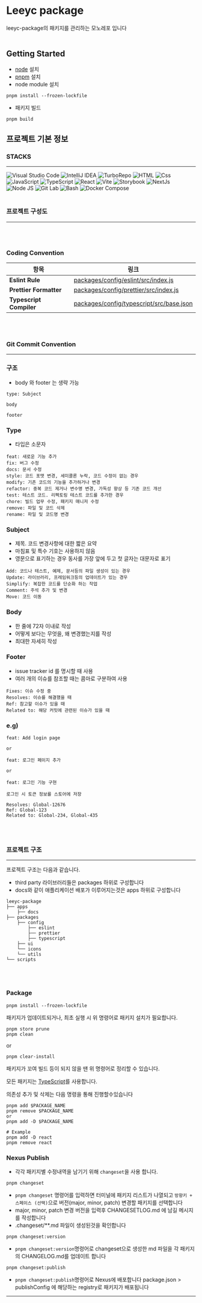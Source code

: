 # Leeyc package

leeyc-package의 패키지를 관리하는 모노레포 입니다
<br>
<br>

## Getting Started

- [node](https://nodejs.org/ko/download) 설치
- [pnpm](https://pnpm.io/installation) 설치
- node module 설치

```command
pnpm install --frozen-lockfile
```

- 패키지 빌드

```command
pnpm build
```

## 프로젝트 기본 정보

### STACKS

---

![Visual Studio Code](https://img.shields.io/badge/Visual_Studio_Code-0078d7?style=for-the-badge&logo=visual-studio-code&logoColor=white)
![IntelliJ IDEA](https://img.shields.io/badge/IntelliJ_IDEA-%23000000?style=for-the-badge&logo=intellij-idea&logoColor=white)
![TurboRepo](https://img.shields.io/badge/TurboRepo-EF4444?style=for-the-badge&logo=turborepo&logoColor=white)
![HTML](https://img.shields.io/badge/html5-E34F26?style=for-the-badge&logo=html5&logoColor=white)
![Css](https://img.shields.io/badge/css-1572B6?style=for-the-badge&logo=css3&logoColor=white)
![JavaScript](https://img.shields.io/badge/javascript-F7DF1E?style=for-the-badge&logo=javascript&logoColor=white)
![TypeScript](https://img.shields.io/badge/typescript-3178C6?style=for-the-badge&logo=Typescript&logoColor=white)
![React](https://img.shields.io/badge/react-61DAFB?style=for-the-badge&logo=react&logoColor=black)
![Vite](https://img.shields.io/badge/Vite-646CFF?style=for-the-badge&logo=Vite&logoColor=white)
![Storybook](https://img.shields.io/badge/storybook-FF4785?style=for-the-badge&logo=Storybook&logoColor=white)
![NextJs](https://img.shields.io/badge/next.js-000000?style=for-the-badge&logo=Next.js&logoColor=white)
![Node JS](https://img.shields.io/badge/node.js-339933?style=for-the-badge&logo=Node.js&logoColor=whit)
![Git Lab](https://img.shields.io/badge/gitlab-F05032?style=for-the-badge&logo=gitlab&logoColor=#FC6D26)
![Bash](https://img.shields.io/badge/BASH-F15A24?style=for-the-badge&logo=Zsh&logoColor=white)
![Docker Compose](https://img.shields.io/badge/docker-%232496ED?style=for-the-badge&logo=docker&logoColor=white)
<br>
<br>

### 프로젝트 구성도

---

<br>
<br>

### Coding Convention

| 항목                    | 링크                                                                                 |
| ----------------------- | ------------------------------------------------------------------------------------ |
| **Eslint Rule**         | [packages/config/eslint/src/index.js](packages/config/eslint/src/index.js)           |
| **Prettier Formatter**  | [packages/config/prettier/src/index.js](packages/config/prettier/src/index.js)       |
| **Typescript Compiler** | [packages/config/typescript/src/base.json](packages/config/typescript/src/base.json) |

<br>
<br>

### Git Commit Convention

---

### 구조

- body 와 footer 는 생략 가능

```
type: Subject

body

footer
```

### Type

- 타입은 소문자

```
feat: 새로운 기능 추가
fix: 버그 수정
docs: 문서 수정
style: 코드 포맷 변경, 세미콜론 누락, 코드 수정이 없는 경우
modify: 기존 코드의 기능을 추가하거나 변경
refactor: 중복 코드 제거나 변수명 변경, 가독성 향상 등 기존 코드 개선
test: 테스트 코드. 리펙토링 테스트 코드를 추가한 경우
chore: 빌드 업무 수정, 패키지 매니저 수정
remove: 파일 및 코드 삭제
rename: 파일 및 코드명 변경
```

### Subject

- 제목. 코드 변경사항에 대한 짧은 요약
- 마침표 및 특수 기호는 사용하지 않음
- 영문으로 표기하는 경우 동사를 가장 앞에 두고 첫 글자는 대문자로 표기

```
Add: 코드나 테스트, 예제, 문서등의 파일 생성이 있는 경우
Update: 라이브러리, 프레임워크등의 업데이트가 있는 경우
Simplify: 복잡한 코드를 단순화 하는 작업
Comment: 주석 추가 및 변경
Move: 코드 이동
```

### Body

- 한 줄에 72자 이내로 작성
- 어떻게 보다는 무엇을, 왜 변경했는지를 작성
- 최대한 자세히 작성

### Footer

- issue tracker id 를 명시할 때 사용
- 여러 개의 이슈를 참조할 때는 콤마로 구분하여 사용

```
Fixes: 이슈 수정 중
Resolves: 이슈를 해결했을 때
Ref: 참고할 이슈가 있을 때
Related to: 해당 커밋에 관련된 이슈가 있을 때
```

### e.g)

```
feat: Add login page

or

feat: 로그인 페이지 추가

or

feat: 로그인 기능 구현

로그인 시 토큰 정보를 스토어에 저장

Resolves: Global-12676
Ref: Global-123
Related to: Global-234, Global-435
```

<br>
<br>

### 프로젝트 구조

---

프로젝트 구조는 다음과 같습니다.

- third party 라이브러리들은 packages 하위로 구성합니다
- docs와 같이 애플리케이션 배포가 이루어지는것은 apps 하위로 구성합니다

```
leeyc-package
├── apps
    ├── docs
├── packages
    ├── config
        ├── eslint
        ├── prettier
        ├── typescript
    ├── ui
    └── icons
    └── utils
└── scripts
```

<br>
<br>

### Package

```command
pnpm install --frozen-lockfile
```

패키지가 업데이트되거나, 최초 실행 시 위 명령어로 패키지 설치가 필요합니다.

```command
pnpm store prune
pnpm clean
```

or

```command
pnpm clear-install
```

패키지가 꼬여 빌드 등이 되지 않을 땐 위 명령어로 정리할 수 있습니다.

모든 패키지는 [TypeScript](https://www.typescriptlang.org/)를 사용합니다.

의존성 추가 및 삭제는 다음 명령을 통해 진행할수있습니다

```command
pnpm add $PACKAGE_NAME
pnpm remove $PACKAGE_NAME
or
pnpm add -D $PACKAGE_NAME

# Example
pnpm add -D react
pnpm remove react
```

### Nexus Publish

- 각각 패키지별 수정내역을 남기기 위해 `changeset`을 사용 합니다.

```command
pnpm changeset
```

- `pnpm changeset` 명령어를 입력하면 터미널에 패키지 리스트가 나열되고 `방향키 + 스페이스 (선택)`으로 버전(major, minor, patch) 변경할 패키지를 선택합니다
- major, minor, patch 변경 버전을 입력후 CHANGESETLOG.md 에 남길 메시지를 작성합니다
- .changeset/\*\*.md 파일이 생성된것을 확인합니다

```command
pnpm changeset:version
```

- `pnpm changeset:version`명령어로 changeset으로 생성한 md 파일을 각 패키지의 CHANGELOG.md를 업데이트 합니다

```command
pnpm changeset:publish
```

- `pnpm changeset:publish`명령어로 Nexus에 배포합니다 package.json > publishConfig 에 해당하는 registry로 패키지가 배포됩니다

---
